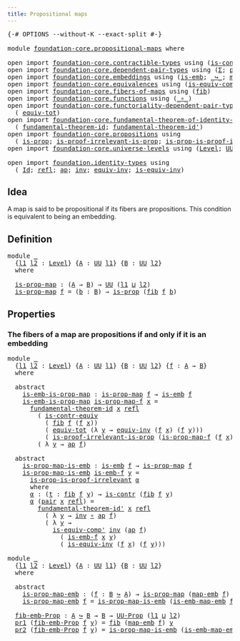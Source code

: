 ```yaml
---
title: Propositional maps
---
```


<pre class="Agda"><a id="44" class="Symbol">{-#</a> <a id="48" class="Keyword">OPTIONS</a> <a id="56" class="Pragma">--without-K</a> <a id="68" class="Pragma">--exact-split</a> <a id="82" class="Symbol">#-}</a>

<a id="87" class="Keyword">module</a> <a id="94" href="foundation-core.propositional-maps.html" class="Module">foundation-core.propositional-maps</a> <a id="129" class="Keyword">where</a>

<a id="136" class="Keyword">open</a> <a id="141" class="Keyword">import</a> <a id="148" href="foundation-core.contractible-types.html" class="Module">foundation-core.contractible-types</a> <a id="183" class="Keyword">using</a> <a id="189" class="Symbol">(</a><a id="190" href="foundation-core.contractible-types.html#3304" class="Function">is-contr-equiv</a><a id="204" class="Symbol">;</a> <a id="206" href="foundation-core.contractible-types.html#1006" class="Function">is-contr</a><a id="214" class="Symbol">)</a>
<a id="216" class="Keyword">open</a> <a id="221" class="Keyword">import</a> <a id="228" href="foundation-core.dependent-pair-types.html" class="Module">foundation-core.dependent-pair-types</a> <a id="265" class="Keyword">using</a> <a id="271" class="Symbol">(</a><a id="272" href="foundation-core.dependent-pair-types.html#515" class="Record">Σ</a><a id="273" class="Symbol">;</a> <a id="275" href="foundation-core.dependent-pair-types.html#588" class="InductiveConstructor">pair</a><a id="279" class="Symbol">;</a> <a id="281" href="foundation-core.dependent-pair-types.html#605" class="Field">pr1</a><a id="284" class="Symbol">;</a> <a id="286" href="foundation-core.dependent-pair-types.html#617" class="Field">pr2</a><a id="289" class="Symbol">)</a>
<a id="291" class="Keyword">open</a> <a id="296" class="Keyword">import</a> <a id="303" href="foundation-core.embeddings.html" class="Module">foundation-core.embeddings</a> <a id="330" class="Keyword">using</a> <a id="336" class="Symbol">(</a><a id="337" href="foundation-core.embeddings.html#992" class="Function">is-emb</a><a id="343" class="Symbol">;</a> <a id="345" href="foundation-core.embeddings.html#1074" class="Function Operator">_↪_</a><a id="348" class="Symbol">;</a> <a id="350" href="foundation-core.embeddings.html#1217" class="Function">map-emb</a><a id="357" class="Symbol">;</a> <a id="359" href="foundation-core.embeddings.html#1264" class="Function">is-emb-map-emb</a><a id="373" class="Symbol">)</a>
<a id="375" class="Keyword">open</a> <a id="380" class="Keyword">import</a> <a id="387" href="foundation-core.equivalences.html" class="Module">foundation-core.equivalences</a> <a id="416" class="Keyword">using</a> <a id="422" class="Symbol">(</a><a id="423" href="foundation-core.equivalences.html#7542" class="Function">is-equiv-comp&#39;</a><a id="437" class="Symbol">;</a> <a id="439" href="foundation-core.equivalences.html#1621" class="Function Operator">_≃_</a><a id="442" class="Symbol">)</a>
<a id="444" class="Keyword">open</a> <a id="449" class="Keyword">import</a> <a id="456" href="foundation-core.fibers-of-maps.html" class="Module">foundation-core.fibers-of-maps</a> <a id="487" class="Keyword">using</a> <a id="493" class="Symbol">(</a><a id="494" href="foundation-core.fibers-of-maps.html#942" class="Function">fib</a><a id="497" class="Symbol">)</a>
<a id="499" class="Keyword">open</a> <a id="504" class="Keyword">import</a> <a id="511" href="foundation-core.functions.html" class="Module">foundation-core.functions</a> <a id="537" class="Keyword">using</a> <a id="543" class="Symbol">(</a><a id="544" href="foundation-core.functions.html#420" class="Function Operator">_∘_</a><a id="547" class="Symbol">)</a>
<a id="549" class="Keyword">open</a> <a id="554" class="Keyword">import</a> <a id="561" href="foundation-core.functoriality-dependent-pair-types.html" class="Module">foundation-core.functoriality-dependent-pair-types</a> <a id="612" class="Keyword">using</a>
  <a id="620" class="Symbol">(</a> <a id="622" href="foundation-core.functoriality-dependent-pair-types.html#6817" class="Function">equiv-tot</a><a id="631" class="Symbol">)</a>
<a id="633" class="Keyword">open</a> <a id="638" class="Keyword">import</a> <a id="645" href="foundation-core.fundamental-theorem-of-identity-types.html" class="Module">foundation-core.fundamental-theorem-of-identity-types</a> <a id="699" class="Keyword">using</a>
  <a id="707" class="Symbol">(</a> <a id="709" href="foundation-core.fundamental-theorem-of-identity-types.html#1904" class="Function">fundamental-theorem-id</a><a id="731" class="Symbol">;</a> <a id="733" href="foundation-core.fundamental-theorem-of-identity-types.html#2175" class="Function">fundamental-theorem-id&#39;</a><a id="756" class="Symbol">)</a>
<a id="758" class="Keyword">open</a> <a id="763" class="Keyword">import</a> <a id="770" href="foundation-core.propositions.html" class="Module">foundation-core.propositions</a> <a id="799" class="Keyword">using</a>
  <a id="807" class="Symbol">(</a> <a id="809" href="foundation-core.propositions.html#1309" class="Function">is-prop</a><a id="816" class="Symbol">;</a> <a id="818" href="foundation-core.propositions.html#3047" class="Function">is-proof-irrelevant-is-prop</a><a id="845" class="Symbol">;</a> <a id="847" href="foundation-core.propositions.html#3220" class="Function">is-prop-is-proof-irrelevant</a><a id="874" class="Symbol">;</a> <a id="876" href="foundation-core.propositions.html#1393" class="Function">UU-Prop</a><a id="883" class="Symbol">)</a>
<a id="885" class="Keyword">open</a> <a id="890" class="Keyword">import</a> <a id="897" href="foundation-core.universe-levels.html" class="Module">foundation-core.universe-levels</a> <a id="929" class="Keyword">using</a> <a id="935" class="Symbol">(</a><a id="936" href="Agda.Primitive.html#597" class="Postulate">Level</a><a id="941" class="Symbol">;</a> <a id="943" href="foundation-core.universe-levels.html#235" class="Primitive">UU</a><a id="945" class="Symbol">;</a> <a id="947" href="Agda.Primitive.html#810" class="Primitive Operator">_⊔_</a><a id="950" class="Symbol">)</a>

<a id="953" class="Keyword">open</a> <a id="958" class="Keyword">import</a> <a id="965" href="foundation.identity-types.html" class="Module">foundation.identity-types</a> <a id="991" class="Keyword">using</a>
  <a id="999" class="Symbol">(</a> <a id="1001" href="foundation-core.identity-types.html#1767" class="Datatype">Id</a><a id="1003" class="Symbol">;</a> <a id="1005" href="foundation-core.identity-types.html#1820" class="InductiveConstructor">refl</a><a id="1009" class="Symbol">;</a> <a id="1011" href="foundation-core.identity-types.html#4003" class="Function">ap</a><a id="1013" class="Symbol">;</a> <a id="1015" href="foundation-core.identity-types.html#2729" class="Function">inv</a><a id="1018" class="Symbol">;</a> <a id="1020" href="foundation.identity-types.html#1228" class="Function">equiv-inv</a><a id="1029" class="Symbol">;</a> <a id="1031" href="foundation.identity-types.html#1101" class="Function">is-equiv-inv</a><a id="1043" class="Symbol">)</a>
</pre>
## Idea

A map is said to be propositional if its fibers are propositions. This condition is equivalent to being an embedding.

## Definition

<pre class="Agda"><a id="1201" class="Keyword">module</a> <a id="1208" href="foundation-core.propositional-maps.html#1208" class="Module">_</a>
  <a id="1212" class="Symbol">{</a><a id="1213" href="foundation-core.propositional-maps.html#1213" class="Bound">l1</a> <a id="1216" href="foundation-core.propositional-maps.html#1216" class="Bound">l2</a> <a id="1219" class="Symbol">:</a> <a id="1221" href="Agda.Primitive.html#597" class="Postulate">Level</a><a id="1226" class="Symbol">}</a> <a id="1228" class="Symbol">{</a><a id="1229" href="foundation-core.propositional-maps.html#1229" class="Bound">A</a> <a id="1231" class="Symbol">:</a> <a id="1233" href="foundation-core.universe-levels.html#235" class="Primitive">UU</a> <a id="1236" href="foundation-core.propositional-maps.html#1213" class="Bound">l1</a><a id="1238" class="Symbol">}</a> <a id="1240" class="Symbol">{</a><a id="1241" href="foundation-core.propositional-maps.html#1241" class="Bound">B</a> <a id="1243" class="Symbol">:</a> <a id="1245" href="foundation-core.universe-levels.html#235" class="Primitive">UU</a> <a id="1248" href="foundation-core.propositional-maps.html#1216" class="Bound">l2</a><a id="1250" class="Symbol">}</a>
  <a id="1254" class="Keyword">where</a>

  <a id="1263" href="foundation-core.propositional-maps.html#1263" class="Function">is-prop-map</a> <a id="1275" class="Symbol">:</a> <a id="1277" class="Symbol">(</a><a id="1278" href="foundation-core.propositional-maps.html#1229" class="Bound">A</a> <a id="1280" class="Symbol">→</a> <a id="1282" href="foundation-core.propositional-maps.html#1241" class="Bound">B</a><a id="1283" class="Symbol">)</a> <a id="1285" class="Symbol">→</a> <a id="1287" href="foundation-core.universe-levels.html#235" class="Primitive">UU</a> <a id="1290" class="Symbol">(</a><a id="1291" href="foundation-core.propositional-maps.html#1213" class="Bound">l1</a> <a id="1294" href="Agda.Primitive.html#810" class="Primitive Operator">⊔</a> <a id="1296" href="foundation-core.propositional-maps.html#1216" class="Bound">l2</a><a id="1298" class="Symbol">)</a>
  <a id="1302" href="foundation-core.propositional-maps.html#1263" class="Function">is-prop-map</a> <a id="1314" href="foundation-core.propositional-maps.html#1314" class="Bound">f</a> <a id="1316" class="Symbol">=</a> <a id="1318" class="Symbol">(</a><a id="1319" href="foundation-core.propositional-maps.html#1319" class="Bound">b</a> <a id="1321" class="Symbol">:</a> <a id="1323" href="foundation-core.propositional-maps.html#1241" class="Bound">B</a><a id="1324" class="Symbol">)</a> <a id="1326" class="Symbol">→</a> <a id="1328" href="foundation-core.propositions.html#1309" class="Function">is-prop</a> <a id="1336" class="Symbol">(</a><a id="1337" href="foundation-core.fibers-of-maps.html#942" class="Function">fib</a> <a id="1341" href="foundation-core.propositional-maps.html#1314" class="Bound">f</a> <a id="1343" href="foundation-core.propositional-maps.html#1319" class="Bound">b</a><a id="1344" class="Symbol">)</a>
</pre>
## Properties

### The fibers of a map are propositions if and only if it is an embedding

<pre class="Agda"><a id="1450" class="Keyword">module</a> <a id="1457" href="foundation-core.propositional-maps.html#1457" class="Module">_</a>
  <a id="1461" class="Symbol">{</a><a id="1462" href="foundation-core.propositional-maps.html#1462" class="Bound">l1</a> <a id="1465" href="foundation-core.propositional-maps.html#1465" class="Bound">l2</a> <a id="1468" class="Symbol">:</a> <a id="1470" href="Agda.Primitive.html#597" class="Postulate">Level</a><a id="1475" class="Symbol">}</a> <a id="1477" class="Symbol">{</a><a id="1478" href="foundation-core.propositional-maps.html#1478" class="Bound">A</a> <a id="1480" class="Symbol">:</a> <a id="1482" href="foundation-core.universe-levels.html#235" class="Primitive">UU</a> <a id="1485" href="foundation-core.propositional-maps.html#1462" class="Bound">l1</a><a id="1487" class="Symbol">}</a> <a id="1489" class="Symbol">{</a><a id="1490" href="foundation-core.propositional-maps.html#1490" class="Bound">B</a> <a id="1492" class="Symbol">:</a> <a id="1494" href="foundation-core.universe-levels.html#235" class="Primitive">UU</a> <a id="1497" href="foundation-core.propositional-maps.html#1465" class="Bound">l2</a><a id="1499" class="Symbol">}</a> <a id="1501" class="Symbol">{</a><a id="1502" href="foundation-core.propositional-maps.html#1502" class="Bound">f</a> <a id="1504" class="Symbol">:</a> <a id="1506" href="foundation-core.propositional-maps.html#1478" class="Bound">A</a> <a id="1508" class="Symbol">→</a> <a id="1510" href="foundation-core.propositional-maps.html#1490" class="Bound">B</a><a id="1511" class="Symbol">}</a>
  <a id="1515" class="Keyword">where</a>

  <a id="1524" class="Keyword">abstract</a>
    <a id="1537" href="foundation-core.propositional-maps.html#1537" class="Function">is-emb-is-prop-map</a> <a id="1556" class="Symbol">:</a> <a id="1558" href="foundation-core.propositional-maps.html#1263" class="Function">is-prop-map</a> <a id="1570" href="foundation-core.propositional-maps.html#1502" class="Bound">f</a> <a id="1572" class="Symbol">→</a> <a id="1574" href="foundation-core.embeddings.html#992" class="Function">is-emb</a> <a id="1581" href="foundation-core.propositional-maps.html#1502" class="Bound">f</a>
    <a id="1587" href="foundation-core.propositional-maps.html#1537" class="Function">is-emb-is-prop-map</a> <a id="1606" href="foundation-core.propositional-maps.html#1606" class="Bound">is-prop-map-f</a> <a id="1620" href="foundation-core.propositional-maps.html#1620" class="Bound">x</a> <a id="1622" class="Symbol">=</a>
      <a id="1630" href="foundation-core.fundamental-theorem-of-identity-types.html#1904" class="Function">fundamental-theorem-id</a> <a id="1653" href="foundation-core.propositional-maps.html#1620" class="Bound">x</a> <a id="1655" href="foundation-core.identity-types.html#1820" class="InductiveConstructor">refl</a>
        <a id="1668" class="Symbol">(</a> <a id="1670" href="foundation-core.contractible-types.html#3304" class="Function">is-contr-equiv</a>
          <a id="1695" class="Symbol">(</a> <a id="1697" href="foundation-core.fibers-of-maps.html#942" class="Function">fib</a> <a id="1701" href="foundation-core.propositional-maps.html#1502" class="Bound">f</a> <a id="1703" class="Symbol">(</a><a id="1704" href="foundation-core.propositional-maps.html#1502" class="Bound">f</a> <a id="1706" href="foundation-core.propositional-maps.html#1620" class="Bound">x</a><a id="1707" class="Symbol">))</a>
          <a id="1720" class="Symbol">(</a> <a id="1722" href="foundation-core.functoriality-dependent-pair-types.html#6817" class="Function">equiv-tot</a> <a id="1732" class="Symbol">(λ</a> <a id="1735" href="foundation-core.propositional-maps.html#1735" class="Bound">y</a> <a id="1737" class="Symbol">→</a> <a id="1739" href="foundation.identity-types.html#1228" class="Function">equiv-inv</a> <a id="1749" class="Symbol">(</a><a id="1750" href="foundation-core.propositional-maps.html#1502" class="Bound">f</a> <a id="1752" href="foundation-core.propositional-maps.html#1620" class="Bound">x</a><a id="1753" class="Symbol">)</a> <a id="1755" class="Symbol">(</a><a id="1756" href="foundation-core.propositional-maps.html#1502" class="Bound">f</a> <a id="1758" href="foundation-core.propositional-maps.html#1735" class="Bound">y</a><a id="1759" class="Symbol">)))</a>
          <a id="1773" class="Symbol">(</a> <a id="1775" href="foundation-core.propositions.html#3047" class="Function">is-proof-irrelevant-is-prop</a> <a id="1803" class="Symbol">(</a><a id="1804" href="foundation-core.propositional-maps.html#1606" class="Bound">is-prop-map-f</a> <a id="1818" class="Symbol">(</a><a id="1819" href="foundation-core.propositional-maps.html#1502" class="Bound">f</a> <a id="1821" href="foundation-core.propositional-maps.html#1620" class="Bound">x</a><a id="1822" class="Symbol">))</a> <a id="1825" class="Symbol">(</a><a id="1826" href="foundation-core.dependent-pair-types.html#588" class="InductiveConstructor">pair</a> <a id="1831" href="foundation-core.propositional-maps.html#1620" class="Bound">x</a> <a id="1833" href="foundation-core.identity-types.html#1820" class="InductiveConstructor">refl</a><a id="1837" class="Symbol">)))</a>
        <a id="1849" class="Symbol">(</a> <a id="1851" class="Symbol">λ</a> <a id="1853" href="foundation-core.propositional-maps.html#1853" class="Bound">y</a> <a id="1855" class="Symbol">→</a> <a id="1857" href="foundation-core.identity-types.html#4003" class="Function">ap</a> <a id="1860" href="foundation-core.propositional-maps.html#1502" class="Bound">f</a><a id="1861" class="Symbol">)</a>

  <a id="1866" class="Keyword">abstract</a>
    <a id="1879" href="foundation-core.propositional-maps.html#1879" class="Function">is-prop-map-is-emb</a> <a id="1898" class="Symbol">:</a> <a id="1900" href="foundation-core.embeddings.html#992" class="Function">is-emb</a> <a id="1907" href="foundation-core.propositional-maps.html#1502" class="Bound">f</a> <a id="1909" class="Symbol">→</a> <a id="1911" href="foundation-core.propositional-maps.html#1263" class="Function">is-prop-map</a> <a id="1923" href="foundation-core.propositional-maps.html#1502" class="Bound">f</a>
    <a id="1929" href="foundation-core.propositional-maps.html#1879" class="Function">is-prop-map-is-emb</a> <a id="1948" href="foundation-core.propositional-maps.html#1948" class="Bound">is-emb-f</a> <a id="1957" href="foundation-core.propositional-maps.html#1957" class="Bound">y</a> <a id="1959" class="Symbol">=</a>
      <a id="1967" href="foundation-core.propositions.html#3220" class="Function">is-prop-is-proof-irrelevant</a> <a id="1995" href="foundation-core.propositional-maps.html#2015" class="Function">α</a>
      <a id="2003" class="Keyword">where</a>
      <a id="2015" href="foundation-core.propositional-maps.html#2015" class="Function">α</a> <a id="2017" class="Symbol">:</a> <a id="2019" class="Symbol">(</a><a id="2020" href="foundation-core.propositional-maps.html#2020" class="Bound">t</a> <a id="2022" class="Symbol">:</a> <a id="2024" href="foundation-core.fibers-of-maps.html#942" class="Function">fib</a> <a id="2028" href="foundation-core.propositional-maps.html#1502" class="Bound">f</a> <a id="2030" href="foundation-core.propositional-maps.html#1957" class="Bound">y</a><a id="2031" class="Symbol">)</a> <a id="2033" class="Symbol">→</a> <a id="2035" href="foundation-core.contractible-types.html#1006" class="Function">is-contr</a> <a id="2044" class="Symbol">(</a><a id="2045" href="foundation-core.fibers-of-maps.html#942" class="Function">fib</a> <a id="2049" href="foundation-core.propositional-maps.html#1502" class="Bound">f</a> <a id="2051" href="foundation-core.propositional-maps.html#1957" class="Bound">y</a><a id="2052" class="Symbol">)</a>
      <a id="2060" href="foundation-core.propositional-maps.html#2015" class="Function">α</a> <a id="2062" class="Symbol">(</a><a id="2063" href="foundation-core.dependent-pair-types.html#588" class="InductiveConstructor">pair</a> <a id="2068" href="foundation-core.propositional-maps.html#2068" class="Bound">x</a> <a id="2070" href="foundation-core.identity-types.html#1820" class="InductiveConstructor">refl</a><a id="2074" class="Symbol">)</a> <a id="2076" class="Symbol">=</a>
        <a id="2086" href="foundation-core.fundamental-theorem-of-identity-types.html#2175" class="Function">fundamental-theorem-id&#39;</a> <a id="2110" href="foundation-core.propositional-maps.html#2068" class="Bound">x</a> <a id="2112" href="foundation-core.identity-types.html#1820" class="InductiveConstructor">refl</a>
          <a id="2127" class="Symbol">(</a> <a id="2129" class="Symbol">λ</a> <a id="2131" href="foundation-core.propositional-maps.html#2131" class="Bound">y</a> <a id="2133" class="Symbol">→</a> <a id="2135" href="foundation-core.identity-types.html#2729" class="Function">inv</a> <a id="2139" href="foundation-core.functions.html#420" class="Function Operator">∘</a> <a id="2141" href="foundation-core.identity-types.html#4003" class="Function">ap</a> <a id="2144" href="foundation-core.propositional-maps.html#1502" class="Bound">f</a><a id="2145" class="Symbol">)</a>
          <a id="2157" class="Symbol">(</a> <a id="2159" class="Symbol">λ</a> <a id="2161" href="foundation-core.propositional-maps.html#2161" class="Bound">y</a> <a id="2163" class="Symbol">→</a>
            <a id="2177" href="foundation-core.equivalences.html#7542" class="Function">is-equiv-comp&#39;</a> <a id="2192" href="foundation-core.identity-types.html#2729" class="Function">inv</a> <a id="2196" class="Symbol">(</a><a id="2197" href="foundation-core.identity-types.html#4003" class="Function">ap</a> <a id="2200" href="foundation-core.propositional-maps.html#1502" class="Bound">f</a><a id="2201" class="Symbol">)</a>
              <a id="2217" class="Symbol">(</a> <a id="2219" href="foundation-core.propositional-maps.html#1948" class="Bound">is-emb-f</a> <a id="2228" href="foundation-core.propositional-maps.html#2068" class="Bound">x</a> <a id="2230" href="foundation-core.propositional-maps.html#2161" class="Bound">y</a><a id="2231" class="Symbol">)</a>
              <a id="2247" class="Symbol">(</a> <a id="2249" href="foundation.identity-types.html#1101" class="Function">is-equiv-inv</a> <a id="2262" class="Symbol">(</a><a id="2263" href="foundation-core.propositional-maps.html#1502" class="Bound">f</a> <a id="2265" href="foundation-core.propositional-maps.html#2068" class="Bound">x</a><a id="2266" class="Symbol">)</a> <a id="2268" class="Symbol">(</a><a id="2269" href="foundation-core.propositional-maps.html#1502" class="Bound">f</a> <a id="2271" href="foundation-core.propositional-maps.html#2161" class="Bound">y</a><a id="2272" class="Symbol">)))</a>

<a id="2277" class="Keyword">module</a> <a id="2284" href="foundation-core.propositional-maps.html#2284" class="Module">_</a>
  <a id="2288" class="Symbol">{</a><a id="2289" href="foundation-core.propositional-maps.html#2289" class="Bound">l1</a> <a id="2292" href="foundation-core.propositional-maps.html#2292" class="Bound">l2</a> <a id="2295" class="Symbol">:</a> <a id="2297" href="Agda.Primitive.html#597" class="Postulate">Level</a><a id="2302" class="Symbol">}</a> <a id="2304" class="Symbol">{</a><a id="2305" href="foundation-core.propositional-maps.html#2305" class="Bound">A</a> <a id="2307" class="Symbol">:</a> <a id="2309" href="foundation-core.universe-levels.html#235" class="Primitive">UU</a> <a id="2312" href="foundation-core.propositional-maps.html#2289" class="Bound">l1</a><a id="2314" class="Symbol">}</a> <a id="2316" class="Symbol">{</a><a id="2317" href="foundation-core.propositional-maps.html#2317" class="Bound">B</a> <a id="2319" class="Symbol">:</a> <a id="2321" href="foundation-core.universe-levels.html#235" class="Primitive">UU</a> <a id="2324" href="foundation-core.propositional-maps.html#2292" class="Bound">l2</a><a id="2326" class="Symbol">}</a>
  <a id="2330" class="Keyword">where</a>

  <a id="2339" class="Keyword">abstract</a>
    <a id="2352" href="foundation-core.propositional-maps.html#2352" class="Function">is-prop-map-emb</a> <a id="2368" class="Symbol">:</a> <a id="2370" class="Symbol">(</a><a id="2371" href="foundation-core.propositional-maps.html#2371" class="Bound">f</a> <a id="2373" class="Symbol">:</a> <a id="2375" href="foundation-core.propositional-maps.html#2317" class="Bound">B</a> <a id="2377" href="foundation-core.embeddings.html#1074" class="Function Operator">↪</a> <a id="2379" href="foundation-core.propositional-maps.html#2305" class="Bound">A</a><a id="2380" class="Symbol">)</a> <a id="2382" class="Symbol">→</a> <a id="2384" href="foundation-core.propositional-maps.html#1263" class="Function">is-prop-map</a> <a id="2396" class="Symbol">(</a><a id="2397" href="foundation-core.embeddings.html#1217" class="Function">map-emb</a> <a id="2405" href="foundation-core.propositional-maps.html#2371" class="Bound">f</a><a id="2406" class="Symbol">)</a>
    <a id="2412" href="foundation-core.propositional-maps.html#2352" class="Function">is-prop-map-emb</a> <a id="2428" href="foundation-core.propositional-maps.html#2428" class="Bound">f</a> <a id="2430" class="Symbol">=</a> <a id="2432" href="foundation-core.propositional-maps.html#1879" class="Function">is-prop-map-is-emb</a> <a id="2451" class="Symbol">(</a><a id="2452" href="foundation-core.embeddings.html#1264" class="Function">is-emb-map-emb</a> <a id="2467" href="foundation-core.propositional-maps.html#2428" class="Bound">f</a><a id="2468" class="Symbol">)</a>

  <a id="2473" href="foundation-core.propositional-maps.html#2473" class="Function">fib-emb-Prop</a> <a id="2486" class="Symbol">:</a> <a id="2488" href="foundation-core.propositional-maps.html#2305" class="Bound">A</a> <a id="2490" href="foundation-core.embeddings.html#1074" class="Function Operator">↪</a> <a id="2492" href="foundation-core.propositional-maps.html#2317" class="Bound">B</a> <a id="2494" class="Symbol">→</a> <a id="2496" href="foundation-core.propositional-maps.html#2317" class="Bound">B</a> <a id="2498" class="Symbol">→</a> <a id="2500" href="foundation-core.propositions.html#1393" class="Function">UU-Prop</a> <a id="2508" class="Symbol">(</a><a id="2509" href="foundation-core.propositional-maps.html#2289" class="Bound">l1</a> <a id="2512" href="Agda.Primitive.html#810" class="Primitive Operator">⊔</a> <a id="2514" href="foundation-core.propositional-maps.html#2292" class="Bound">l2</a><a id="2516" class="Symbol">)</a>
  <a id="2520" href="foundation-core.dependent-pair-types.html#605" class="Field">pr1</a> <a id="2524" class="Symbol">(</a><a id="2525" href="foundation-core.propositional-maps.html#2473" class="Function">fib-emb-Prop</a> <a id="2538" href="foundation-core.propositional-maps.html#2538" class="Bound">f</a> <a id="2540" href="foundation-core.propositional-maps.html#2540" class="Bound">y</a><a id="2541" class="Symbol">)</a> <a id="2543" class="Symbol">=</a> <a id="2545" href="foundation-core.fibers-of-maps.html#942" class="Function">fib</a> <a id="2549" class="Symbol">(</a><a id="2550" href="foundation-core.embeddings.html#1217" class="Function">map-emb</a> <a id="2558" href="foundation-core.propositional-maps.html#2538" class="Bound">f</a><a id="2559" class="Symbol">)</a> <a id="2561" href="foundation-core.propositional-maps.html#2540" class="Bound">y</a>
  <a id="2565" href="foundation-core.dependent-pair-types.html#617" class="Field">pr2</a> <a id="2569" class="Symbol">(</a><a id="2570" href="foundation-core.propositional-maps.html#2473" class="Function">fib-emb-Prop</a> <a id="2583" href="foundation-core.propositional-maps.html#2583" class="Bound">f</a> <a id="2585" href="foundation-core.propositional-maps.html#2585" class="Bound">y</a><a id="2586" class="Symbol">)</a> <a id="2588" class="Symbol">=</a> <a id="2590" href="foundation-core.propositional-maps.html#1879" class="Function">is-prop-map-is-emb</a> <a id="2609" class="Symbol">(</a><a id="2610" href="foundation-core.embeddings.html#1264" class="Function">is-emb-map-emb</a> <a id="2625" href="foundation-core.propositional-maps.html#2583" class="Bound">f</a><a id="2626" class="Symbol">)</a> <a id="2628" href="foundation-core.propositional-maps.html#2585" class="Bound">y</a>
</pre>